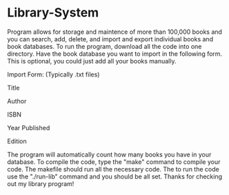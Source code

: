 # Library-System
Program allows for storage and maintence of more than 100,000 books and you can search, add, delete, and import and export individual books and book databases. To run the program, download all the code into one directory. Have the book database you want to import in the following form. This is optional, you could just add all your books manually. 


Import Form: (Typically .txt files)


Title

Author

ISBN

Year Published


Edition

The program will automatically count how many books you have in your database. To compile the code, type the "make" command to compile your code. The makefile should run all the necessary code. The to run the code use the "./run-lib" command and you should be all set. Thanks for checking out my library program!
